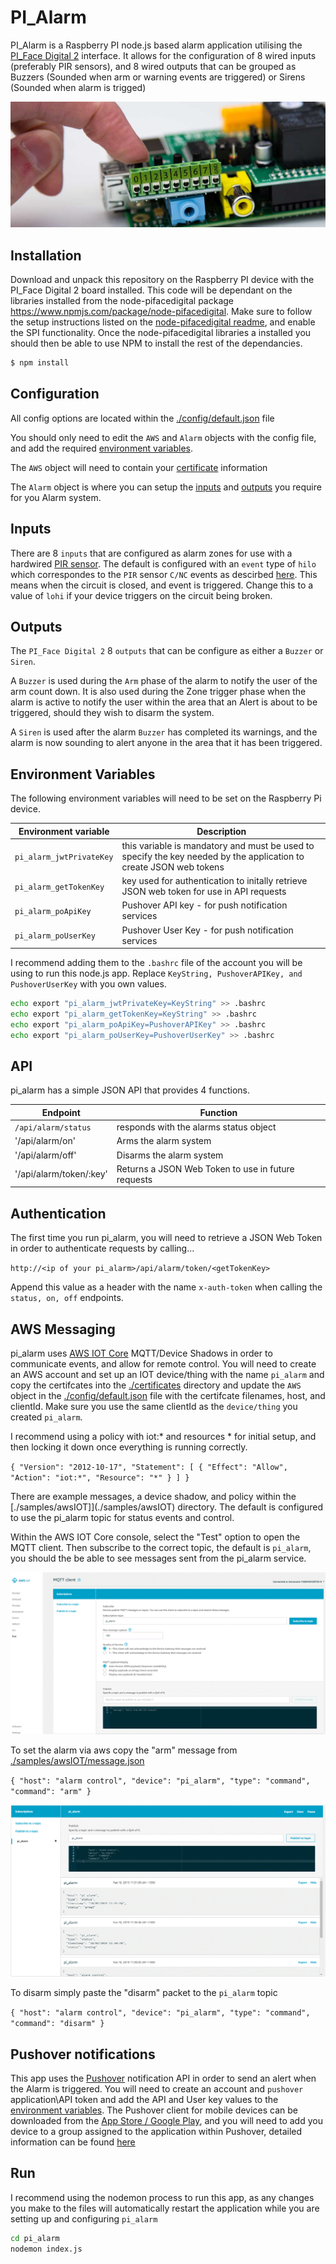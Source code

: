 # PI_Alarm

PI_Alarm is a Raspberry PI node.js based alarm application utilising the [PI_Face Digital 2](http://www.piface.org.uk/products/piface_digital_2/) interface. It allows for the configuration of 8 wired inputs (preferably PIR sensors), and 8 wired outputs that can be grouped as Buzzers (Sounded when arm or warning events are triggered) or Sirens (Sounded when alarm is trigged)

![PI_Face Digital 2](icon.jpg)

## Installation

Download and unpack this repository on the Raspberry PI device with the PI_Face Digital 2 board installed. This code will be dependant on the libraries installed from the node-pifacedigital package https://www.npmjs.com/package/node-pifacedigital. Make sure to follow the setup instructions listed on the [node-pifacedigital readme](https://www.npmjs.com/package/node-pifacedigital), and enable the SPI functionality. Once the node-pifacedigital libraries a installed you should then be able to use NPM to install the rest of the dependancies.

```bash
$ npm install
```

## Configuration

All config options are located within the [./config/default.json](./config/default.json) file

You should only need to edit the `AWS` and `Alarm` objects with the config file, and add the required [environment variables](#environment-variables).

The `AWS` object will need to contain your [certificate](#aws-messaging) information

The `Alarm` object is where you can setup the [inputs](#inputs) and [outputs](#outputs) you require for you Alarm system. 

## Inputs

There are 8 `inputs` that are configured as alarm zones for use with a hardwired [PIR sensor](https://learn.adafruit.com/pir-passive-infrared-proximity-motion-sensor/how-pirs-work). The default is configured with an `event` type of `hilo` which correspondes to the `PIR` sensor `C/NC` events as descirbed [here](http://www.reuk.co.uk/wordpress/electronics/pir-sensor-circuits/). This means when the circuit is closed, and event is triggered. Change this to a value of `lohi` if your device triggers on the circuit being broken.

## Outputs

The `PI_Face Digital 2` 8 `outputs` that can be configure as either a `Buzzer` or `Siren`.

A `Buzzer` is used during the `Arm` phase of the alarm to notify the user of the arm count down. It is also used during the Zone trigger phase when the alarm is active to notify the user within the area that an Alert is about to be triggered, should they wish to disarm the system.

A `Siren` is used after the alarm `Buzzer` has completed its warnings, and the alarm is now sounding to alert anyone in the area that it has been triggered.

## Environment Variables

The following environment variables will need to be set on the Raspberry Pi device.

| Environment variable | Description |
|----------------------|-------------|
| `pi_alarm_jwtPrivateKey` | this variable is mandatory and must be used to specify the key needed by the application to create JSON web tokens |
| `pi_alarm_getTokenKey` | key used for authentication to initally retrieve JSON web token for use in API requests|
| `pi_alarm_poApiKey` | Pushover API key - for push notification services|
| `pi_alarm_poUserKey` | Pushover User Key - for push notification services |

I recommend adding them to the `.bashrc` file of the account you will be using to run this node.js app. Replace `KeyString, PushoverAPIKey, and PushoverUserKey` with you own values.

```bash
echo export "pi_alarm_jwtPrivateKey=KeyString" >> .bashrc
echo export "pi_alarm_getTokenKey=KeyString" >> .bashrc
echo export "pi_alarm_poApiKey=PushoverAPIKey" >> .bashrc
echo export "pi_alarm_poUserKey=PushoverUserKey" >> .bashrc
```

## API

pi_alarm has a simple JSON API that provides 4 functions.

| Endpoint | Function |
| -------- | -------- |
| `/api/alarm/status` | responds with the alarms status object |
| '/api/alarm/on' | Arms the alarm system |
| '/api/alarm/off' | Disarms the alarm system |
| '/api/alarm/token/:key' | Returns a JSON Web Token to use in future requests |

## Authentication

The first time you run pi_alarm, you will need to retrieve a JSON Web Token in order to authenticate requests by calling...

`http://<ip of your pi_alarm>/api/alarm/token/<getTokenKey>`

Append this value as a header with the name `x-auth-token` when calling the `status, on, off` endpoints.

## AWS Messaging

pi_alarm uses [AWS IOT Core](https://aws.amazon.com/iot-core/) MQTT/Device Shadows in order to communicate events, and allow for remote control. You will need to create an AWS account and set up an IOT device/thing with the name `pi_alarm` and copy the certifcates into the [./certificates](.certificates) directory and update the `AWS` object in the [./config/default.json](./config/default.json) file with the certifcate filenames, host, and clientId. Make sure you use the same clientId as the `device/thing` you created `pi_alarm`.

I recommend using a policy with iot:* and resources * for initial setup, and then locking it down once everything is running correctly.

`{
  "Version": "2012-10-17",
  "Statement": [
    {
      "Effect": "Allow",
      "Action": "iot:*",
      "Resource": "*"
    }
  ]
}`

There are example messages, a device shadow, and policy within the [./samples/awsIOT]](./samples/awsIOT) directory. The default is configured to use the pi_alarm topic for status events and control. 

Within the AWS IOT Core console, select the "Test" option to open the MQTT client. Then subscribe to the correct topic, the default is `pi_alarm`, you should the be able to see messages sent from the pi_alarm service.

![MQTT Subscribe](./samples/Subscribe.GIF)

To set the alarm via aws copy the "arm" message from [./samples/awsIOT/message.json](./samples/awsIOT/message.json) 

`{
        "host": "alarm control",
        "device": "pi_alarm",
        "type": "command",
        "command": "arm"
 }`
    
![MQTT Arming](./samples/Arm.GIF)

To disarm simply paste the "disarm" packet to the `pi_alarm` topic

`{
        "host": "alarm control",
        "device": "pi_alarm",
        "type": "command",
        "command": "disarm"
 }`
 
 ## Pushover notifications
 
 This app uses the [Pushover](https://pushover.net/) notification API in order to send an alert when the Alarm is triggered. You will need to create an account and `pushover` application\API token and add the API and User key values to the [environment variables](#environment-variables). The Pushover client for mobile devices can be downloaded from the [App Store / Google Play](https://pushover.net/clients), and you will need to add you device to a group assigned to the application within Pushover, detailed information can be found [here](https://pushover.net/faq#overview-what)
 
 ## Run
 
 I recommend using the nodemon process to run this app, as any changes you make to the files will automatically restart the application while you are setting up and configuring `pi_alarm`
 
 ```bash
 cd pi_alarm
 nodemon index.js
```
